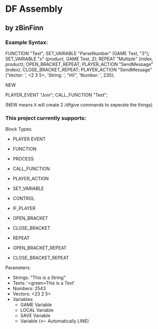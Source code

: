 # DF Assembly
## by zBinFinn

### Example Syntax:
FUNCTION "Test";<newline>
SET_VARIABLE "ParseNumber" (GAME Test, "3");<newline>
SET_VARIABLE "x" (product, GAME Test, 2);<newline>
REPEAT "Multiple" (index, product);<newline>
OPEN_BRACKET_REPEAT;<newline>
PLAYER_ACTION "SendMessage" (index);<newline>
CLOSE_BRACKET_REPEAT;<newline>
PLAYER_ACTION "SendMessage" ('<blue>Vector: ', <2 3 5>, '<newline><gray>String: ', "Hi!", '<newline><red>Number: ', 235);<newline>

NEW<newline>

PLAYER_EVENT "Join";<newline>
CALL_FUNCTION "Test";<newline>

(NEW means it will create 2 /dfgive commands to seperate the things)

### This project currently supports:
Block Types:
- PLAYER EVENT
- FUNCTION
- PROCESS

- CALL_FUNCTION
- PLAYER_ACTION
- SET_VARIABLE
- CONTROL

- IF_PLAYER
- OPEN_BRACKET
- CLOSE_BRACKET

- REPEAT
- OPEN_BRACKET_REPEAT
- CLOSE_BRACKET_REPEAT

Parameters:
- Strings: "This is a String"
- Texts: '\<green>This is a Text'
- Numbers: 2543
- Vectors: <23 2 5>
- Variables: 
  - GAME Variable
  - LOCAL Variable
  - SAVE Variable
  - Variable (<-- Automatically LINE) 
